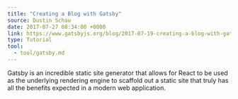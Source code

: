 ```yaml
---
title: "Creating a Blog with Gatsby"
source: Dustin Schau
date: 2017-07-27 08:34:00 +0000
link: https://www.gatsbyjs.org/blog/2017-07-19-creating-a-blog-with-gatsby/
type: Tutorial
tool:
  - tool/gatsby.md
---
```

Gatsby is an incredible static site generator that allows for React to be used as the underlying rendering engine to scaffold out a static site that truly has all the benefits expected in a modern web application.

